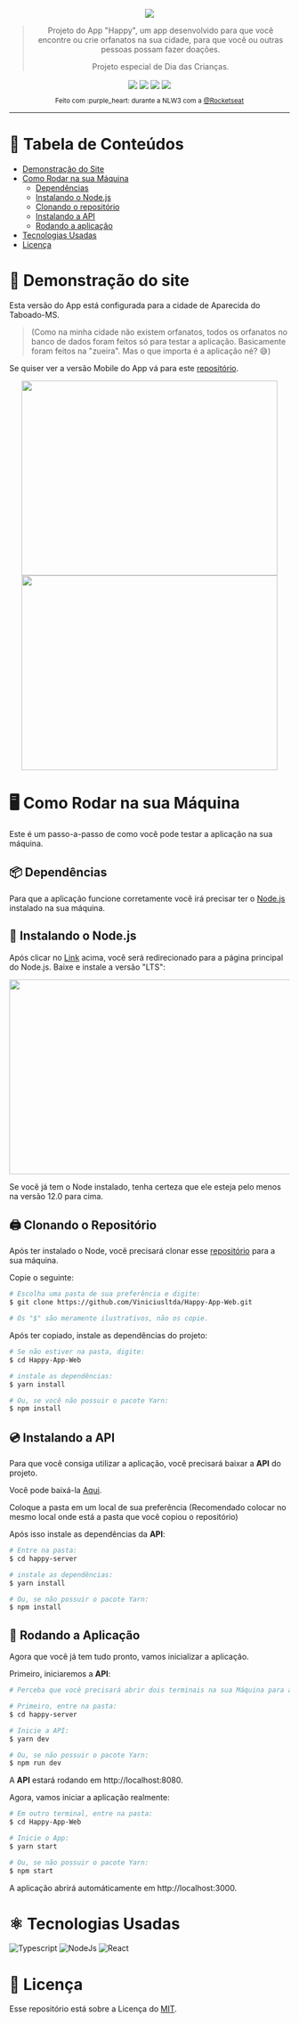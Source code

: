 <p align="center">
  <img align="center" src="https://imgur.com/5K1Vexy.png" />
</p>

> <p align="center">Projeto do App "Happy", um app desenvolvido para que você encontre ou crie orfanatos na sua cidade, para que você ou outras pessoas possam fazer doações. </p>
> <p align="center">Projeto especial de Dia das Crianças. </p>

<p align="center">
  <img align="center" src="https://img.shields.io/github/repo-size/ViniciusLtda/Happy-App-Web?color=29B6D1&style=flat-square" />
  <img align="center" src="https://img.shields.io/github/license/Viniciusltda/Happy-App-Web?color=29B6D1&style=flat-square" />
  <img align="center" src="https://img.shields.io/github/last-commit/ViniciusLtda/Happy-App-Web?color=29B6D1&style=flat-square" />
  <img align="center" src="https://img.shields.io/github/stars/ViniciusLtda/Happy-App-Web?color=29B6D1&logo=GitHub&style=flat-square" />
</p>

<p align="center"><sub>Feito com :purple_heart: durante a NLW3 com a <a target="_blanck" href="https://github.com/Rocketseat">@Rocketseat</a> </sub></p>

---

# :page_with_curl: Tabela de Conteúdos
- [Demonstração do Site](https://github.com/Viniciusltda/Happy-App-Web#beginner-demonstra%C3%A7%C3%A3o-do-site)
- [Como Rodar na sua Máquina](https://github.com/Viniciusltda/Happy-App-Web#desktop_computer-como-rodar-na-sua-m%C3%A1quina)
  - [Dependências](https://github.com/Viniciusltda/Happy-App-Web#package-depend%C3%AAncias)
  - [Instalando o Node.js](https://github.com/Viniciusltda/Happy-App-Web#minidisc-instalando-o-nodejs)
  - [Clonando o repositório](https://github.com/Viniciusltda/Happy-App-Web#printer-clonando-o-reposit%C3%B3rio)
  - [Instalando a API](https://github.com/Viniciusltda/Happy-App-Web#cd-instalando-a-api)
  - [Rodando a aplicação](https://github.com/Viniciusltda/Happy-App-Web#dvd-rodando-a-aplica%C3%A7%C3%A3o)
- [Tecnologias Usadas](https://github.com/Viniciusltda/Happy-App-Web#atom_symbol-tecnologias-usadas)
- [Licença](https://github.com/Viniciusltda/Happy-App-Web#scroll-licen%C3%A7%a)

# :beginner: Demonstração do site

Esta versão do App está configurada para a cidade de Aparecida do Taboado-MS.

> (Como na minha cidade não existem orfanatos, todos os orfanatos no banco de dados foram feitos só para testar a aplicação. Basicamente foram feitos na "zueira". 
Mas o que importa é a aplicação né? :sweat_smile:)

Se quiser ver a versão Mobile do App vá para este [repositório](https://github.com/Viniciusltda/Happy-App-Mobile).

<p align="center">
<img width="460" height="350" src="https://imgur.com/o49qQ1Y.png" /> <img width="460" height="350" src="https://imgur.com/fzykxEW.png" />
</p>

# :desktop_computer: Como Rodar na sua Máquina

Este é um passo-a-passo de como você pode testar a aplicação na sua máquina.

## :package: Dependências

Para que a aplicação funcione corretamente você irá precisar ter o [Node.js](https://nodejs.org/en/) instalado na sua máquina.

## :minidisc: Instalando o Node.js

Após clicar no [Link](https://nodejs.org/en/) acima, você será redirecionado para a página principal do Node.js.
Baixe e instale a versão "LTS":

<img width="550" height="350" src="https://imgur.com/2wGoRoL.png" />

Se você já tem o Node instalado, tenha certeza que ele esteja pelo menos na versão 12.0 para cima.

## :printer: Clonando o Repositório

Após ter instalado o Node, você precisará clonar esse [repositório](https://github.com/Viniciusltda/Happy-App-Web) para a sua máquina.

Copie o seguinte:
```bash
# Escolha uma pasta de sua preferência e digite:
$ git clone https://github.com/Viniciusltda/Happy-App-Web.git 

# Os "$" são meramente ilustrativos, não os copie.
```

Após ter copiado, instale as dependências do projeto:
```bash
# Se não estiver na pasta, digite:
$ cd Happy-App-Web

# instale as dependências:
$ yarn install

# Ou, se você não possuir o pacote Yarn:
$ npm install

```

## :cd: Instalando a API

Para que você consiga utilizar a aplicação, você precisará  baixar a **API** do projeto.

Você pode baixá-la [Aqui](https://drive.google.com/drive/folders/1cCfjvNIUXp0mmLO3W5rk012zKFPmT4sR?usp=sharing).

Coloque a pasta em um local de sua preferência (Recomendado colocar no mesmo local onde está a pasta que você copiou o repositório)

Após isso instale as dependências da **API**:
```bash
# Entre na pasta:
$ cd happy-server

# instale as dependências:
$ yarn install

# Ou, se não possuir o pacote Yarn:
$ npm install
```

## :dvd: Rodando a Aplicação

Agora que você já tem tudo pronto, vamos inicializar a aplicação.

Primeiro, iniciaremos a **API**:

```bash
# Perceba que você precisará abrir dois terminais na sua Máquina para a aplicação funcionar corretamente.

# Primeiro, entre na pasta:
$ cd happy-server

# Inicie a API:
$ yarn dev

# Ou, se não possuir o pacote Yarn:
$ npm run dev
```

A **API** estará rodando em http://localhost:8080.

Agora, vamos iniciar a aplicação realmente:

```bash
# Em outro terminal, entre na pasta:
$ cd Happy-App-Web

# Inicie o App:
$ yarn start

# Ou, se não possuir o pacote Yarn:
$ npm start
```

A aplicação abrirá automáticamente em http://localhost:3000.

# :atom_symbol: Tecnologias Usadas

![Typescript](https://img.shields.io/twitter/url?label=TypeScript&logo=TypeScript&logoColor=%23007ACC&style=for-the-badge&url=https%3A%2F%2Fwww.typescriptlang.org%2F)
![NodeJs](https://img.shields.io/twitter/url?label=NodeJS&logo=Node.js&style=for-the-badge&url=https%3A%2F%2Fnodejs.org)
![React](https://img.shields.io/twitter/url?label=React&logo=React&style=for-the-badge&url=https%3A%2F%2Freactjs.org)

# :scroll: Licença

Esse repositório está sobre a Licença do [MIT](https://github.com/Viniciusltda/Happy-App-Web/blob/master/LICENSE).
